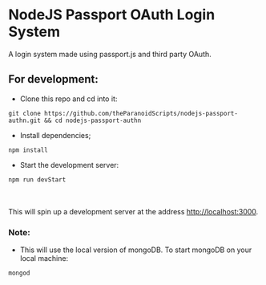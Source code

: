 # NodeJS Passport OAuth Login System

A login system made using passport.js and third party OAuth.

## For development:

* Clone this repo and cd into it:
```
git clone https://github.com/theParanoidScripts/nodejs-passport-authn.git && cd nodejs-passport-authn
```
* Install dependencies;
```
npm install
```
* Start the development server:
```
npm run devStart
```
<br><br>
This will spin up a development server at the address [http://localhost:3000](http://localhost:3000).

### Note:

* This will use the local version of mongoDB. To start mongoDB on your local machine:
```
mongod
```